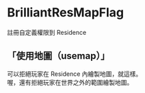 # BrilliantResMapFlag   
註冊自定義權限到 Residence   

## 「使用地圖（usemap）」
可以拒絕玩家在 Residence 內繪製地圖，就這樣。   
喔，還有拒絕玩家在世界之外的範圍繪製地圖。       
